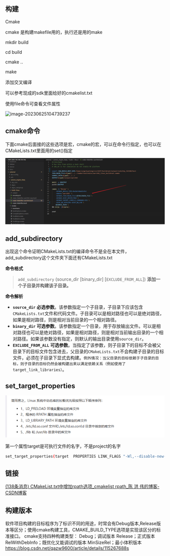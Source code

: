 ## 构建

Cmake

cmake 是构建makefile用的，执行还是用的make

mkdir build 

cd build 

cmake .. 

make



添加交叉编译

可以参考现成的sdk里面给好的cmakelist.txt

使用file命令可查看文件属性

![image-20230625104739237](C:\Users\scl\AppData\Roaming\Typora\typora-user-images\image-20230625104739237.png)

## cmake命令

下面cmake后面接的这些选项是宏，cmake的宏，可以在命令行指定，也可以在CMakeLists.txt里面用的set()指定

![image-20230701101541105](image/Cmake.assets/image-20230701101541105.png)



## add_subdirectory

出现这个命令证明CMakeLists.txt的编译命令不是全在本文件，add_subdirectory这个文件夹下面还有CMakeLists.txt



**命令格式**

> `add_subdirectory` (source_dir [binary_dir] [`EXCLUDE_FROM_ALL`])
>  **添加一个子目录并构建该子目录。**

**命令解析**

- **`source_dir`**
   **必选参数**。该参数指定一个子目录，子目录下应该包含`CMakeLists.txt`文件和代码文件。子目录可以是相对路径也可以是绝对路径，如果是相对路径，则是相对当前目录的一个相对路径。
- **`binary_dir`**
   **可选参数**。该参数指定一个目录，用于存放输出文件。可以是相对路径也可以是绝对路径，如果是相对路径，则是相对当前输出目录的一个相对路径。如果该参数没有指定，则默认的输出目录使用`source_dir`。
- **`EXCLUDE_FROM_ALL`**
   **可选参数**。当指定了该参数，则子目录下的目标不会被父目录下的目标文件包含进去，父目录的`CMakeLists.txt`不会构建子目录的目标文件，必须在子目录下显式去构建。`例外情况：当父目录的目标依赖于子目录的目标，则子目录的目标仍然会被构建出来以满足依赖关系（例如使用了target_link_libraries）`。



## set_target_properties

![image-20230701103838691](image/Cmake.assets/image-20230701103838691.png)

第一个属性target是可执行文件的名字，不是project的名字

```bash
set_target_properties(target  PROPERTIES LINK_FLAGS "-Wl,--disable-new-dtags,-rpath,./lib:../lib:/usr/local/neuware/lib64")
```

## 链接

[(138条消息) CMakeList.txt中增加rpath选项_cmakelist rpath_陈 洪 伟的博客-CSDN博客](https://blog.csdn.net/u013171226/article/details/122047692)

## 构建版本

软件项目构建的目标程序为了标识不同的用途，时常会有Debug版本,Release版本等区分；使用cmake构建工具，CMAKE_BUILD_TYPE选项是实现该区分的标准接口。
cmake支持四种构建类型：
Debug；调试版本
Release；正式版本
RelWithDebInfo；既优化又能调试的版本
MinSizeRel；最小体积版本
https://blog.csdn.net/qazw9600/article/details/115267688s